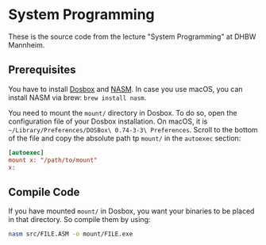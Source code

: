 # System Programming

These is the source code from the lecture "System Programming" at DHBW Mannheim.

## Prerequisites

You have to install [Dosbox](https://www.dosbox.com) and [NASM](https://nasm.us).
In case you use macOS, you can install NASM via brew: `brew install nasm`.

You need to mount the `mount/` directory in Dosbox. To do so, open the
configuration file of your Dosbox installation. On macOS, it is
`~/Library/Preferences/DOSBox\ 0.74-3-3\ Preferences`. Scroll to the bottom of
the file and copy the absolute path tp `mount/` in the `autoexec` section:

```ini
[autoexec]
mount x: "/path/to/mount"
x:
```

## Compile Code

If you have mounted `mount/` in Dosbox, you want your binaries to be placed in
that directory. So compile them by using:

```sh
nasm src/FILE.ASM -o mount/FILE.exe
```
